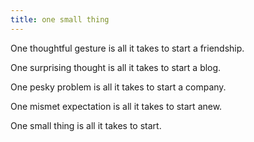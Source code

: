 ```yaml
---
title: one small thing
---
```


One thoughtful gesture is all it takes to start a friendship. 

One surprising thought is all it takes to start a blog. 

One pesky problem is all it takes to start a company.

One mismet expectation is all it takes to start anew.

One small thing is all it takes to start.
